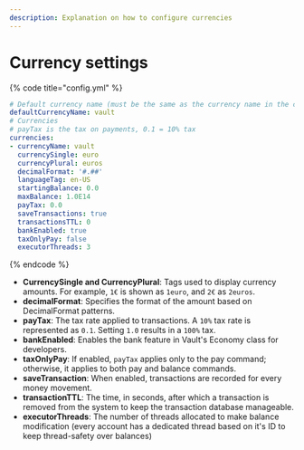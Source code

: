 ```yaml
---
description: Explanation on how to configure currencies
---
```


# Currency settings

{% code title="config.yml" %}
```yaml
# Default currency name (must be the same as the currency name in the currencies list)
defaultCurrencyName: vault
# Currencies
# payTax is the tax on payments, 0.1 = 10% tax
currencies:
- currencyName: vault
  currencySingle: euro
  currencyPlural: euros
  decimalFormat: '#.##'
  languageTag: en-US
  startingBalance: 0.0
  maxBalance: 1.0E14
  payTax: 0.0
  saveTransactions: true
  transactionsTTL: 0
  bankEnabled: true
  taxOnlyPay: false
  executorThreads: 3
```
{% endcode %}

* **CurrencySingle and CurrencyPlural**: Tags used to display currency amounts. For example, `1€` is shown as `1euro`, and `2€` as `2euros`.
* **decimalFormat**: Specifies the format of the amount based on DecimalFormat patterns.
* **payTax**: The tax rate applied to transactions. A `10%` tax rate is represented as `0.1`. Setting `1.0` results in a `100%` tax.
* **bankEnabled**: Enables the bank feature in Vault's Economy class for developers.
* **taxOnlyPay**: If enabled, `payTax` applies only to the pay command; otherwise, it applies to both pay and balance commands.
* **saveTransaction**: When enabled, transactions are recorded for every money movement.
* **transactionTTL**: The time, in seconds, after which a transaction is removed from the system to keep the transaction database manageable.
* **executorThreads**: The number of threads allocated to make balance modification (every account has a dedicated thread based on it's ID to keep thread-safety over balances)
